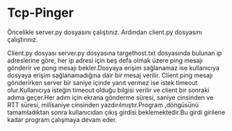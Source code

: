 # Tcp-Pinger


Öncelikle server.py dosyasını çalıştınız.
Ardından client.py dosyasını çalıştırınız.

Client.py dosyası server.py dosyasına targethost.txt dosyasında bulunan ip adreslerine göre, her ip adresi için beş defa olmak üzere ping mesajı gönderir ve pong mesajı bekler.Dosyaya erişim sağlanamaz ise kullanıcıya dosyaya erişim sağlanamadığına dair bir mesaj verilir.
Client ping mesajı gönderirken server bir saniye içinde yanıt vermez ise istek timeout olur.Kullanıcıya isteğin timeout olduğu bilgisi verilir ve client bir sonraki adıma geçer.Her adım için ekrana gönderme süresi, saniye cinsinden ve RTT süresi, milisaniye cinsinden yazdırılmıştır.Program ,döngüsünü tamamladıktan sonra kullanıcıdan çıkış girdisi beklemektedir.Bu girdi girilene kadar program çalışmaya devam eder.
